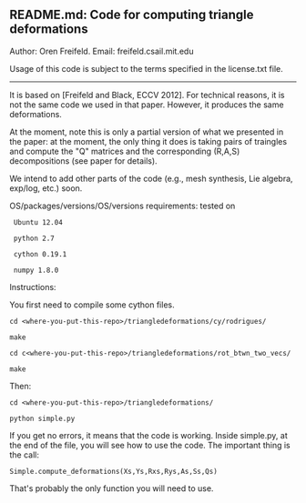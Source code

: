 README.md:
Code for computing triangle deformations
--------------------------

Author: Oren Freifeld.
Email: freifeld.csail.mit.edu

Usage of this code is subject to the terms specified in the license.txt file.
_____________________________________________________________________________



It is based on [Freifeld and Black, ECCV 2012].
For technical reasons, it is not the same code we used in that paper. However, it produces the same deformations.

At the moment, note this is only a partial version of what we presented in the paper: at the moment, the only thing it does is taking pairs of traingles and compute the "Q" matrices and the corresponding (R,A,S) decompositions (see paper for details). 

We intend to add other parts of the code (e.g., mesh synthesis, Lie algebra, exp/log, etc.) soon.



OS/packages/versions/OS/versions requirements: tested on 

	 Ubuntu 12.04

	 python 2.7
	 
	 cython 0.19.1
	 
	 numpy 1.8.0
 
Instructions:

You first need to compile some cython files.

	cd <where-you-put-this-repo>/triangledeformations/cy/rodrigues/

	make

	cd c<where-you-put-this-repo>/triangledeformations/rot_btwn_two_vecs/

	make

Then:

	cd <where-you-put-this-repo>/triangledeformations/

	python simple.py

If you get no errors, it means that the code is working. 
Inside simple.py, at the end of the file, you will see how to use the code. 
The important thing is the call:

	Simple.compute_deformations(Xs,Ys,Rxs,Rys,As,Ss,Qs)    

That's probably the only function you will need to use.






